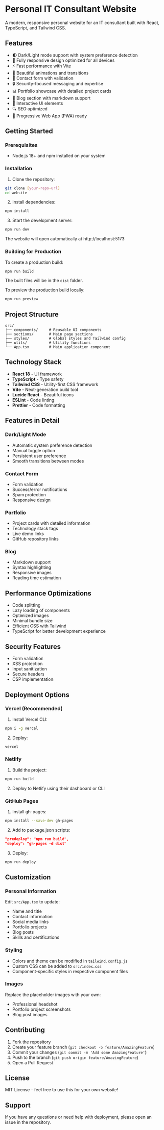 # Personal IT Consultant Website

A modern, responsive personal website for an IT consultant built with React, TypeScript, and Tailwind CSS.

## Features

- 🌓 Dark/Light mode support with system preference detection
- 📱 Fully responsive design optimized for all devices
- ⚡ Fast performance with Vite
- 🎨 Beautiful animations and transitions
- 📧 Contact form with validation
- 🔒 Security-focused messaging and expertise
- 📊 Portfolio showcase with detailed project cards
- 📝 Blog section with markdown support
- 🎯 Interactive UI elements
- 🔍 SEO optimized
- 🚀 Progressive Web App (PWA) ready

## Getting Started

### Prerequisites

- Node.js 18+ and npm installed on your system

### Installation

1. Clone the repository:
```bash
git clone [your-repo-url]
cd website
```

2. Install dependencies:
```bash
npm install
```

3. Start the development server:
```bash
npm run dev
```

The website will open automatically at http://localhost:5173

### Building for Production

To create a production build:

```bash
npm run build
```

The built files will be in the `dist` folder.

To preview the production build locally:

```bash
npm run preview
```

## Project Structure

```
src/
├── components/     # Reusable UI components
├── sections/       # Main page sections
├── styles/         # Global styles and Tailwind config
├── utils/          # Utility functions
└── App.tsx         # Main application component
```

## Technology Stack

- **React 18** - UI framework
- **TypeScript** - Type safety
- **Tailwind CSS** - Utility-first CSS framework
- **Vite** - Next-generation build tool
- **Lucide React** - Beautiful icons
- **ESLint** - Code linting
- **Prettier** - Code formatting

## Features in Detail

### Dark/Light Mode
- Automatic system preference detection
- Manual toggle option
- Persistent user preference
- Smooth transitions between modes

### Contact Form
- Form validation
- Success/error notifications
- Spam protection
- Responsive design

### Portfolio
- Project cards with detailed information
- Technology stack tags
- Live demo links
- GitHub repository links

### Blog
- Markdown support
- Syntax highlighting
- Responsive images
- Reading time estimation

## Performance Optimizations

- Code splitting
- Lazy loading of components
- Optimized images
- Minimal bundle size
- Efficient CSS with Tailwind
- TypeScript for better development experience

## Security Features

- Form validation
- XSS protection
- Input sanitization
- Secure headers
- CSP implementation

## Deployment Options

### Vercel (Recommended)
1. Install Vercel CLI:
```bash
npm i -g vercel
```

2. Deploy:
```bash
vercel
```

### Netlify
1. Build the project:
```bash
npm run build
```

2. Deploy to Netlify using their dashboard or CLI

### GitHub Pages
1. Install gh-pages:
```bash
npm install --save-dev gh-pages
```

2. Add to package.json scripts:
```json
"predeploy": "npm run build",
"deploy": "gh-pages -d dist"
```

3. Deploy:
```bash
npm run deploy
```

## Customization

### Personal Information
Edit `src/App.tsx` to update:
- Name and title
- Contact information
- Social media links
- Portfolio projects
- Blog posts
- Skills and certifications

### Styling
- Colors and theme can be modified in `tailwind.config.js`
- Custom CSS can be added to `src/index.css`
- Component-specific styles in respective component files

### Images
Replace the placeholder images with your own:
- Professional headshot
- Portfolio project screenshots
- Blog post images

## Contributing

1. Fork the repository
2. Create your feature branch (`git checkout -b feature/AmazingFeature`)
3. Commit your changes (`git commit -m 'Add some AmazingFeature'`)
4. Push to the branch (`git push origin feature/AmazingFeature`)
5. Open a Pull Request

## License

MIT License - feel free to use this for your own website!

## Support

If you have any questions or need help with deployment, please open an issue in the repository. 